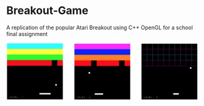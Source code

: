 # Breakout-Game
A replication of the popular Atari Breakout using C++ OpenGL for a school final assignment 

![Screenshot](game-screen.png)
